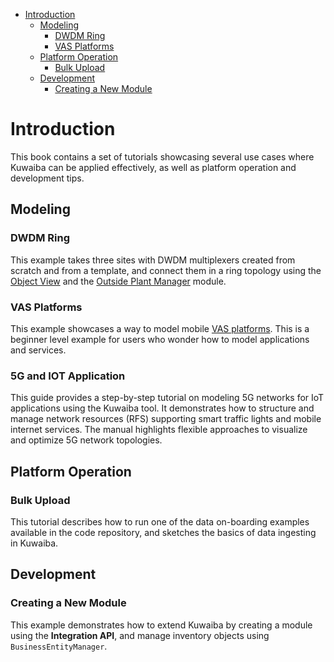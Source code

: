 - [Introduction](#introduction)
  - [Modeling](#modeling)
    - [DWDM Ring](#dwdm-ring)
    - [VAS Platforms](#vas-platforms)
  - [Platform Operation](#platform-operation)
    - [Bulk Upload](#bulk-upload)
  - [Development](#development)
    - [Creating a New Module](#creating-a-new-module)

# Introduction
This book contains a set of tutorials showcasing several use cases where Kuwaiba can be applied effectively, as well as platform operation and development tips.

## Modeling
### DWDM Ring
This example takes three sites with DWDM multiplexers created from scratch and from a template, and connect them in a ring topology using the [Object View](https://kuwaiba.org/docs/manuals/user/navigation/navman/index.html#object-view) and the [Outside Plant Manager](https://kuwaiba.org/docs/manuals/user/physical/ospman/) module.

### VAS Platforms
This example showcases a way to model mobile [VAS platforms](https://en.wikipedia.org/wiki/Value-added_service). This is a beginner level example for users who wonder how to model applications and services.

### 5G and IOT Application
This guide provides a step-by-step tutorial on modeling 5G networks for IoT applications using the Kuwaiba tool. It demonstrates how to structure and manage network resources (RFS) supporting smart traffic lights and mobile internet services. The manual highlights flexible approaches to visualize and optimize 5G network topologies.

## Platform Operation
### Bulk Upload
This tutorial describes how to run one of the data on-boarding examples available in the code repository, and sketches the basics of data ingesting in Kuwaiba.

## Development
### Creating a New Module
This example demonstrates how to extend Kuwaiba by creating a module using the **Integration API**, and manage inventory objects using `BusinessEntityManager`.


